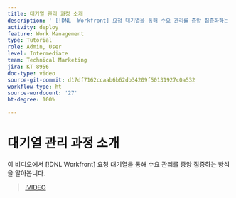 ```yaml
---
title: 대기열 관리 과정 소개
description: ' [!DNL  Workfront] 요청 대기열을 통해 수요 관리를 중앙 집중화하는 방식을 알아봅니다.'
activity: deploy
feature: Work Management
type: Tutorial
role: Admin, User
level: Intermediate
team: Technical Marketing
jira: KT-8956
doc-type: video
source-git-commit: d17df7162ccaab6b62db34209f50131927c0a532
workflow-type: ht
source-wordcount: '27'
ht-degree: 100%

---
```


# 대기열 관리 과정 소개

이 비디오에서 [!DNL  Workfront] 요청 대기열을 통해 수요 관리를 중앙 집중하는 방식을 알아봅니다.

>[!VIDEO](https://video.tv.adobe.com/v/335219/?quality=12&learn=on&enablevpops)
